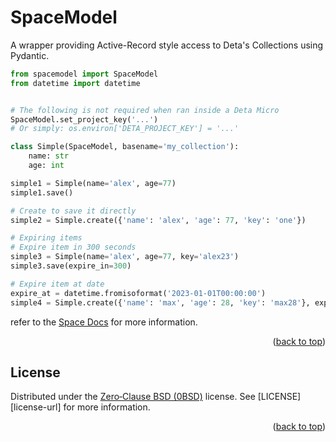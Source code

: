 <div id="top"></div>

# SpaceModel

A wrapper providing Active-Record style access to Deta's Collections using Pydantic.

```py
from spacemodel import SpaceModel
from datetime import datetime


# The following is not required when ran inside a Deta Micro
SpaceModel.set_project_key('...')
# Or simply: os.environ['DETA_PROJECT_KEY'] = '...'

class Simple(SpaceModel, basename='my_collection'):
    name: str
    age: int

simple1 = Simple(name='alex', age=77)
simple1.save()

# Create to save it directly
simple2 = Simple.create({'name': 'alex', 'age': 77, 'key': 'one'})

# Expiring items
# Expire item in 300 seconds
simple3 = Simple(name='alex', age=77, key='alex23')
simple3.save(expire_in=300)

# Expire item at date
expire_at = datetime.fromisoformat('2023-01-01T00:00:00')
simple4 = Simple.create({'name': 'max', 'age': 28, 'key': 'max28'}, expire_at=expire_at)
```

refer to the [Space Docs](https://deta.space/docs/en/build/reference/sdk/base) for more information.

<div align="right">(<a href="#top">back to top</a>)</div>

<!-- LICENSE -->
## License
Distributed under the [Zero‐Clause BSD (0BSD)](https://opensource.org/license/0bsd/) license. See [LICENSE][license-url] for more information.

<div align="right">(<a href="#top">back to top</a>)</div>
